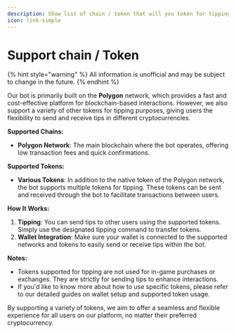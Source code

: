 ```yaml
---
description: Show list of chain / token that will you token for tipping
icon: link-simple
---
```


# Support chain / Token

{% hint style="warning" %}
All information is unofficial and may be subject to change in the future.
{% endhint %}



Our bot is primarily built on the **Polygon** network, which provides a fast and cost-effective platform for blockchain-based interactions. However, we also support a variety of other tokens for tipping purposes, giving users the flexibility to send and receive tips in different cryptocurrencies.

**Supported Chains:**

* **Polygon Network**: The main blockchain where the bot operates, offering low transaction fees and quick confirmations.

**Supported Tokens:**

* **Various Tokens**: In addition to the native token of the Polygon network, the bot supports multiple tokens for tipping. These tokens can be sent and received through the bot to facilitate transactions between users.

**How It Works:**

1. **Tipping**: You can send tips to other users using the supported tokens. Simply use the designated tipping command to transfer tokens.
2. **Wallet Integration**: Make sure your wallet is connected to the supported networks and tokens to easily send or receive tips within the bot.

**Notes:**

* Tokens supported for tipping are not used for in-game purchases or exchanges. They are strictly for sending tips to enhance interactions.
* If you'd like to know more about how to use specific tokens, please refer to our detailed guides on wallet setup and supported token usage.

By supporting a variety of tokens, we aim to offer a seamless and flexible experience for all users on our platform, no matter their preferred cryptocurrency.
